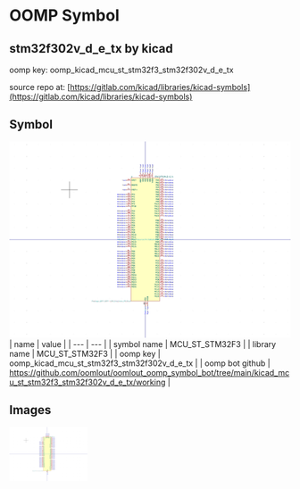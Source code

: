# OOMP Symbol  
## stm32f302v_d_e_tx  by kicad  
  
oomp key: oomp_kicad_mcu_st_stm32f3_stm32f302v_d_e_tx  
  
source repo at: [https://gitlab.com/kicad/libraries/kicad-symbols](https://gitlab.com/kicad/libraries/kicad-symbols)  
## Symbol  
  
[![working.png](working_600.png)](working.png)  
| name | value | 
| --- | --- | 
| symbol name | MCU_ST_STM32F3 | 
| library name | MCU_ST_STM32F3 | 
| oomp key | oomp_kicad_mcu_st_stm32f3_stm32f302v_d_e_tx | 
| oomp bot github | https://github.com/oomlout/oomlout_oomp_symbol_bot/tree/main/kicad_mcu_st_stm32f3_stm32f302v_d_e_tx/working | 
## Images  
  
[![working.png](working_140.png)](working.png)  
